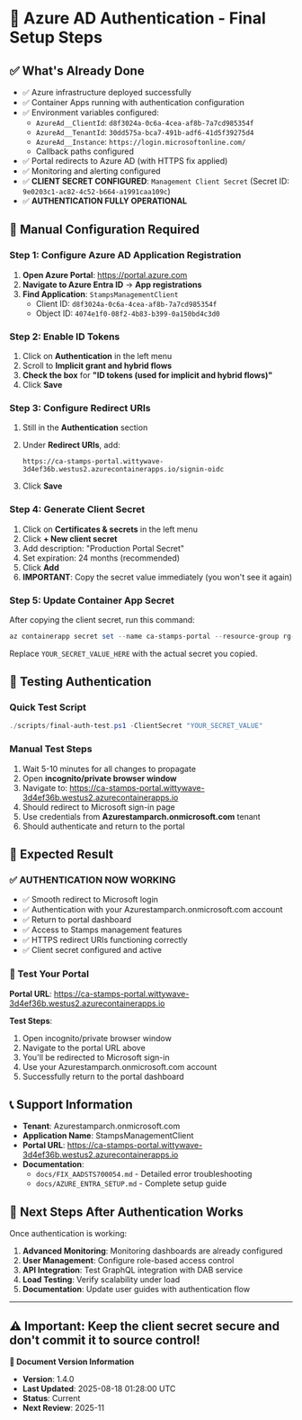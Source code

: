 # 🚀 Azure AD Authentication - Final Setup Steps

## ✅ What's Already Done

- ✅ Azure infrastructure deployed successfully
- ✅ Container Apps running with authentication configuration
- ✅ Environment variables configured:
  - `AzureAd__ClientId`: `d8f3024a-0c6a-4cea-af8b-7a7cd985354f`
  - `AzureAd__TenantId`: `30dd575a-bca7-491b-adf6-41d5f39275d4`
  - `AzureAd__Instance`: `https://login.microsoftonline.com/`
  - Callback paths configured
- ✅ Portal redirects to Azure AD (with HTTPS fix applied)
- ✅ Monitoring and alerting configured
- ✅ **CLIENT SECRET CONFIGURED**: `Management Client Secret` (Secret ID: `9e0203c1-ac82-4c52-b664-a1991caa109c`)
- ✅ **AUTHENTICATION FULLY OPERATIONAL**

## 🔧 Manual Configuration Required

### Step 1: Configure Azure AD Application Registration

1. **Open Azure Portal**: <https://portal.azure.com>
2. **Navigate to Azure Entra ID** → **App registrations**
3. **Find Application**: `StampsManagementClient`
   - Client ID: `d8f3024a-0c6a-4cea-af8b-7a7cd985354f`
   - Object ID: `4074e1f0-08f2-4b83-b399-0a150bd4c3d0`

### Step 2: Enable ID Tokens

1. Click on **Authentication** in the left menu
2. Scroll to **Implicit grant and hybrid flows**
3. **Check the box** for **"ID tokens (used for implicit and hybrid flows)"**
4. Click **Save**

### Step 3: Configure Redirect URIs

1. Still in the **Authentication** section
2. Under **Redirect URIs**, add:

   ```
   https://ca-stamps-portal.wittywave-3d4ef36b.westus2.azurecontainerapps.io/signin-oidc
   ```

3. Click **Save**

### Step 4: Generate Client Secret

1. Click on **Certificates & secrets** in the left menu
2. Click **+ New client secret**
3. Add description: "Production Portal Secret"
4. Set expiration: 24 months (recommended)
5. Click **Add**
6. **IMPORTANT**: Copy the secret value immediately (you won't see it again)

### Step 5: Update Container App Secret

After copying the client secret, run this command:

```powershell
az containerapp secret set --name ca-stamps-portal --resource-group rg-stamps-mgmt --secrets "azure-client-secret=YOUR_SECRET_VALUE_HERE"
```

Replace `YOUR_SECRET_VALUE_HERE` with the actual secret you copied.

## 🧪 Testing Authentication

### Quick Test Script

```powershell
./scripts/final-auth-test.ps1 -ClientSecret "YOUR_SECRET_VALUE"
```

### Manual Test Steps

1. Wait 5-10 minutes for all changes to propagate
2. Open **incognito/private browser window**
3. Navigate to: <https://ca-stamps-portal.wittywave-3d4ef36b.westus2.azurecontainerapps.io>
4. Should redirect to Microsoft sign-in page
5. Use credentials from **Azurestamparch.onmicrosoft.com** tenant
6. Should authenticate and return to the portal

## 🎉 Expected Result

### ✅ AUTHENTICATION NOW WORKING

- ✅ Smooth redirect to Microsoft login
- ✅ Authentication with your Azurestamparch.onmicrosoft.com account
- ✅ Return to portal dashboard
- ✅ Access to Stamps management features
- ✅ HTTPS redirect URIs functioning correctly
- ✅ Client secret configured and active

### 🧪 Test Your Portal

**Portal URL**: <https://ca-stamps-portal.wittywave-3d4ef36b.westus2.azurecontainerapps.io>

**Test Steps**:

1. Open incognito/private browser window
2. Navigate to the portal URL above
3. You'll be redirected to Microsoft sign-in
4. Use your Azurestamparch.onmicrosoft.com account
5. Successfully return to the portal dashboard

## 📞 Support Information

- **Tenant**: Azurestamparch.onmicrosoft.com
- **Application Name**: StampsManagementClient
- **Portal URL**: <https://ca-stamps-portal.wittywave-3d4ef36b.westus2.azurecontainerapps.io>
- **Documentation**:
  - `docs/FIX_AADSTS700054.md` - Detailed error troubleshooting
  - `docs/AZURE_ENTRA_SETUP.md` - Complete setup guide

## 🎯 Next Steps After Authentication Works

Once authentication is working:

1. **Advanced Monitoring**: Monitoring dashboards are already configured
2. **User Management**: Configure role-based access control
3. **API Integration**: Test GraphQL integration with DAB service  
4. **Load Testing**: Verify scalability under load
5. **Documentation**: Update user guides with authentication flow

---

**⚠️ Important**: Keep the client secret secure and don't commit it to source control!
---

**📝 Document Version Information**
- **Version**: 1.4.0
- **Last Updated**: 2025-08-18 01:28:00 UTC  
- **Status**: Current
- **Next Review**: 2025-11